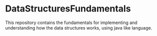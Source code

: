 # DataStructuresFundamentals
This repository contains the fundamentals for implementing and understanding how the data structures works, using java like language. 
